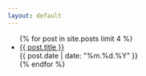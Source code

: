 ```yaml
---
layout: default
---
```


<ul class="ind" >
    {% for post in site.posts limit 4 %}
    <br>
    <li><a href="{{ post.url }}">{{ post.title }}</a><br><span>{{ post.date | date: "%m.%d.%Y" }}</span></li>
    {% endfor %}
    <br>
</ul>
